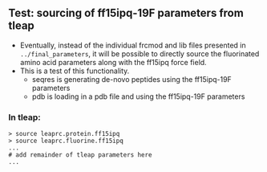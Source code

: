 ## Test: sourcing of ff15ipq-19F parameters from tleap

* Eventually, instead of the individual frcmod and lib files presented in `../final_parameters`, it will be possible to directly source the fluorinated amino acid parameters along with the ff15ipq force field.
* This is a test of this functionality.
    * seqres is generating de-novo peptides using the ff15ipq-19F parameters
    * pdb is loading in a pdb file and using the ff15ipq-19F parameters

### In tleap:
```
> source leaprc.protein.ff15ipq
> source leaprc.fluorine.ff15ipq
...
# add remainder of tleap parameters here
...
```

